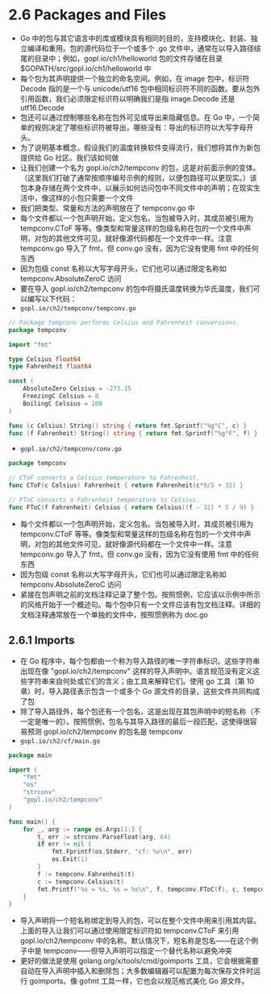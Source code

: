 # 2.6 Packages and Files
- Go 中的包与其它语言中的库或模块具有相同的目的，支持模块化、封装、独立编译和重用。包的源代码位于一个或多个 .go 文件中，通常在以导入路径结尾的目录中；例如，gopl.io/ch1/helloworld 包的文件存储在目录 $GOPATH/src/gopl.io/ch1/helloworld 中
- 每个包为其声明提供一个独立的命名空间。例如，在 image 包中，标识符 Decode 指的是一个与 unicode/utf16 包中相同标识符不同的函数。要从包外引用函数，我们必须限定标识符以明确我们是指 image.Decode 还是 utf16.Decode
- 包还可以通过控制哪些名称在包外可见或导出来隐藏信息。在 Go 中，一个简单的规则决定了哪些标识符被导出，哪些没有：导出的标识符以大写字母开头。
- 为了说明基本概念，假设我们的温度转换软件变得流行，我们想将其作为新包提供给 Go 社区。我们该如何做
- 让我们创建一个名为 gopl.io/ch2/tempconv 的包，这是对前面示例的变体。（这里我们打破了通常按顺序编号示例的规则，以便包路径可以更现实。）该包本身存储在两个文件中，以展示如何访问包中不同文件中的声明；在现实生活中，像这样的小包只需要一个文件
- 我们把类型、常量和方法的声明放在了 tempconv.go 中
- 每个文件都以一个包声明开始，定义包名。当包被导入时，其成员被引用为 tempconv.CToF 等等。像类型和常量这样的包级名称在包的一个文件中声明，对包的其他文件可见，就好像源代码都在一个文件中一样。注意 tempconv.go 导入了 fmt，但 conv.go 没有，因为它没有使用 fmt 中的任何东西
- 因为包级 const 名称以大写字母开头，它们也可以通过限定名称如 tempconv.AbsoluteZeroC 访问
- 要在导入 gopl.io/ch2/tempconv 的包中将摄氏温度转换为华氏温度，我们可以编写以下代码：
- `gopl.io/ch2/tempconv/tempconv.go`
```go
// Package tempconv performs Celsius and Fahrenheit conversions.
package tempconv

import "fmt"

type Celsius float64
type Fahrenheit float64

const (
    AbsoluteZero Celsius = -273.15
    FreezingC Celsius = 0
    BoilingC Celsius = 100
)

func (c Celsius) String() string { return fmt.Sprintf("%g°C", c) }
func (f Fahrenheit) String() string { return fmt.Sprintf("%g°F", f) }
```
- `gopl.io/ch2/tempconv/conv.go`
```go
package tempconv

// CToF converts a Celsius temperature to Fahrenheit.
func CToF(c Celsius) Fahrenheit { return Fahrenheit(c*9/5 + 32) }

// FToC converts a Fahrenheit temperature to Celsius.
func FToC(f Fahrenheit) Celsius { return Celsius((f - 32) * 5 / 9) }
```
- 每个文件都以一个包声明开始，定义包名。当包被导入时，其成员被引用为 tempconv.CToF 等等。像类型和常量这样的包级名称在包的一个文件中声明，对包的其他文件可见，就好像源代码都在一个文件中一样。注意 tempconv.go 导入了 fmt，但 conv.go 没有，因为它没有使用 fmt 中的任何东西
- 因为包级 const 名称以大写字母开头，它们也可以通过限定名称如 tempconv.AbsoluteZeroC 访问
- 紧接在包声明之前的文档注释记录了整个包。按照惯例，它应该以示例中所示的风格开始于一个概述句。每个包中只有一个文件应该有包文档注释。详细的文档注释通常放在一个单独的文件中，按照惯例称为 doc.go

## 2.6.1 Imports
- 在 Go 程序中，每个包都由一个称为导入路径的唯一字符串标识。这些字符串出现在像 "gopl.io/ch2/tempconv" 这样的导入声明中。语言规范没有定义这些字符串来自何处或它们的含义；由工具来解释它们。使用 go 工具（第 10 章）时，导入路径表示包含一个或多个 Go 源文件的目录，这些文件共同构成了包
- 除了导入路径外，每个包还有一个包名，这是出现在其包声明中的短名称（不一定是唯一的）。按照惯例，包名与其导入路径的最后一段匹配，这使得很容易预测 gopl.io/ch2/tempconv 的包名是 tempconv
- `gopl.io/ch2/cf/main.go`
```go
package main

import (
	"fmt"
	"os"
	"strconv"
	"gopl.io/ch2/tempconv"
)

func main() {
	for _, arg := range os.Args[1:] {
		t, err := strconv.ParseFloat(arg, 64)
		if err != nil {
			fmt.Fprintf(os.Stderr, "cf: %v\n", err)
			os.Exit(1)
		}
		f := tempconv.Fahrenheit(t)
		c := tempconv.Celsius(t)
		fmt.Printf("%s = %s, %s = %s\n", f, tempconv.FToC(f), c, tempconv.CToF(c))
	}
}
```
- 导入声明将一个短名称绑定到导入的包，可以在整个文件中用来引用其内容。上面的导入让我们可以通过使用限定标识符如 tempconv.CToF 来引用 gopl.io/ch2/tempconv 中的名称。默认情况下，短名称是包名——在这个例子中是 tempconv——但导入声明可以指定一个替代名称以避免冲突
- 更好的做法是使用 golang.org/x/tools/cmd/goimports 工具，它会根据需要自动在导入声明中插入和删除包；大多数编辑器可以配置为每次保存文件时运行 goimports。像 gofmt 工具一样，它也会以规范格式美化 Go 源文件。



